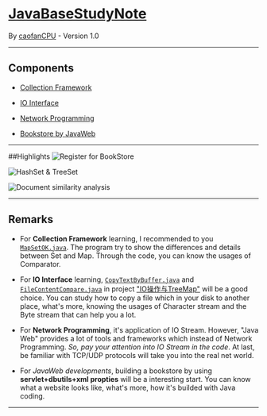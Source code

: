 # [JavaBaseStudyNote](https://github.com/caofanCPU/JavaBaseStudyNote)  
By [caofanCPU](https://github.com/caofanCPU) - Version 1.0  
***
## Components
- [Collection Framework](https://github.com/caofanCPU/JavaBaseStudyNote/tree/master/集合学习)

- [IO Interface](https://github.com/caofanCPU/JavaBaseStudyNote/tree/master/IO学习)

- [Network Programming](https://github.com/caofanCPU/JavaBaseStudyNote/tree/master/网络编程)

- [Bookstore by JavaWeb](https://github.com/caofanCPU/JavaBaseStudyNote/tree/master/JavaWeb/BookStore) 

***
##Highlights
![Register for BookStore](http://opqyer7zj.bkt.clouddn.com/17-5-11/178542-file_1494438029945_14ba6.jpg)  

![HashSet & TreeSet](http://opqyer7zj.bkt.clouddn.com/17-5-11/2924697-file_1494438029646_b863.jpg)  

![Document similarity analysis](http://opqyer7zj.bkt.clouddn.com/17-5-11/24947807-file_1494438030096_f8b1.jpg)     

***
## Remarks
* For **Collection Framework** learning, I recommended to you [`MapSetOK.java`](https://github.com/caofanCPU/JavaBaseStudyNote/tree/master/集合学习/MapSet综合/MapSetOK.java). The program try to show the differences and details between Set and Map. Through the code, you can know the usages of Comparator.  

* For **IO Interface** learning, [`CopyTextByBuffer.java`](https://github.com/caofanCPU/JavaBaseStudyNote/tree/master/IO学习/CopyTextByBuffer.java) and [`FileContentCompare.java`](https://github.com/caofanCPU/JavaBaseStudyNote/tree/master/IO学习/IO操作与TreeMap/FileContentCompare.java) in project ["IO操作与TreeMap"](https://github.com/caofanCPU/JavaBaseStudyNote/tree/master/IO操作与TreeMap/FileContentCompare.java) will be a good choice. You can study how to copy a file which in your disk to another place, what's more, knowing the usages of Character stream and the Byte stream that can help you a lot.  

* For **Network Programming**, it's application of IO Stream. However, "Java Web" provides a lot of tools and frameworks which instead of Network Programming. *So, pay your attention into IO Stream in the code*. At last, be familiar with TCP/UDP protocols will take you into the real net world.  

* For *JavaWeb developments*, building a bookstore by using **servlet+dbutils+xml propties** will be a interesting start. You can know what a website looks like, what's more, how it's builded with Java coding.  

***
